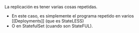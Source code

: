 La replicación es tener varias cosas repetidas.
+ En este caso, es simplemente el programa repetido en varios [[Deployments]] (que es StateLESS)
+ O en StatefulSet (cuando son StateFUL).

